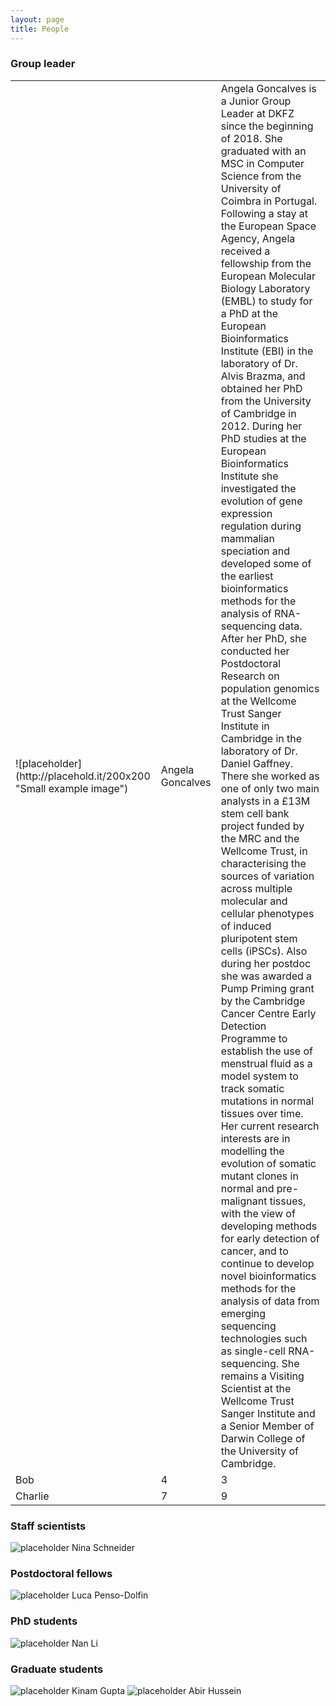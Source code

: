 ```yaml
---
layout: page
title: People
---
```


### Group leader
<table>
  <tbody>
    <tr>
      <td>![placeholder](http://placehold.it/200x200 "Small example image")</td>
      <td>Angela Goncalves</td>
      <td>Angela Goncalves is a Junior Group Leader at DKFZ since the beginning of 2018. She graduated with an MSC in Computer Science from the University of Coimbra in Portugal. Following a stay at the European Space Agency, Angela received a fellowship from the European Molecular Biology Laboratory (EMBL) to study for a PhD at the European Bioinformatics Institute (EBI) in the laboratory of Dr. Alvis Brazma, and obtained her PhD from the University of Cambridge in 2012. During her PhD studies at the European Bioinformatics Institute she investigated the evolution of gene expression regulation during mammalian speciation and developed some of the earliest bioinformatics methods for the analysis of RNA-sequencing data. After her PhD, she conducted her Postdoctoral Research on population genomics at the Wellcome Trust Sanger Institute in Cambridge in the laboratory of Dr. Daniel Gaffney. There she worked as one of only two main analysts in a £13M stem cell bank project funded by the MRC and the Wellcome Trust, in  characterising the sources of variation across multiple molecular and cellular phenotypes of induced pluripotent stem cells (iPSCs). Also during her postdoc she was awarded a Pump Priming grant by the Cambridge Cancer Centre Early Detection Programme to establish the use of menstrual fluid as a model system to track somatic mutations in normal tissues over time. Her current research interests are in modelling the evolution of somatic mutant clones in normal and pre-malignant tissues, with the view of developing methods for early detection of cancer, and to continue to develop novel bioinformatics methods for the analysis of data from emerging sequencing technologies such as single-cell RNA-sequencing. She remains a Visiting Scientist at the Wellcome Trust Sanger Institute and a Senior Member of Darwin College of the University of Cambridge. </td>
    </tr>
    <tr>
      <td>Bob</td>
      <td>4</td>
      <td>3</td>
    </tr>
    <tr>
      <td>Charlie</td>
      <td>7</td>
      <td>9</td>
    </tr>
  </tbody>
</table>


### Staff scientists
![placeholder](http://placehold.it/200x200 "Small example image") Nina Schneider

### Postdoctoral fellows
![placeholder](http://placehold.it/200x200 "Small example image") Luca Penso-Dolfin

### PhD students
![placeholder](http://placehold.it/200x200 "Small example image") Nan Li

### Graduate students
![placeholder](http://placehold.it/200x200 "Small example image") Kinam Gupta
![placeholder](http://placehold.it/200x200 "Small example image") Abir Hussein 


